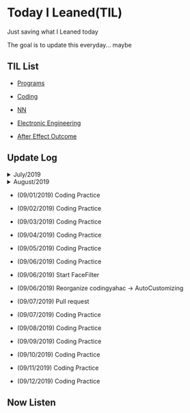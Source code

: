 # Today I Leaned(TIL)

Just saving what I Leaned today

The goal is to update this everyday... maybe



## TIL List

* [Programs](https://github.com/CasselKim/Programs)

* [Coding](./Coding)

* [NN](./NN)

* [Electronic Engineering](./Electronic)

* [After Effect Outcome](https://www.youtube.com/watch?v=2WhzsvoYrRw)

  


## Update Log
<details>  
<summary>July/2019</summary>  
<div markdown="1">  

* (07/09/2019) Markdown Practice

* (07/09/2019) Git Practice

* (07/10/2019) Coding Practice

* (07/11/2019) Coding Practice

* (07/12/2019) Coding Practice

* (07/13/2019) Coding Practice

* (07/14/2019) Coding Practice

* (07/15/2019) Coding Practice

* (07/16/2019) Coding Practice

* (07/17/2019) Coding Practice

* (07/17/2019) Studying NN

* (07/18/2019) Coding Practice

* (07/18/2019) Studying NN

* (07/19/2019) Coding Practice

* (07/19/2019) Studying NN

* (07/19/2019) Studying Electronics

* (07/20/2019) Coding Practice

* (07/20/2019) Studying NN

* (07/21/2019) Studying NN

* (07/21/2019) Coding Practice

* (07/22/2019) Coding Practice

* (07/22/2019) Studying NN

* (07/23/2019) Coding Practice

* (07/23/2019) Studying NN

* (07/24/2019) Coding Practice

* (07/24/2019) Studying NN

* (07/25/2019) Coding Practice

* (07/25/2019) Studying NN

* (07/26/2019) Coding Practice

* (07/26/2019) Studying NN

* (07/26/2019) Studying Notion

* (07/27/2019) Studying Notion

* (07/27/2019) Coding Practice

* (07/27/2019) Study Taebohae

* (07/28/2019) Coding Practice

* (07/29/2019) Study After Effect

* (07/29/2019) Coding Practice

* (07/29/2019) Studying NN

* (07/30/2019) Coding Practice

* (07/30/2019) Studying NN

* (07/31/2019) Coding Practice

* (07/31/2019) Study After Effect

</div>  
</details>

<details>  
<summary>August/2019</summary>  
<div markdown="1">  


- (08/01/2019) Coding Practice
- (08/01/2019) Study After Effect
- (08/02/2019) Coding Practice
- (08/02/2019) Start Yahac
- (08/03/2019) Coding Practice
- (08/03/2019) Keep Yahac
- (08/04/2019) Coding Practice
- (08/04/2019) Proceed Yahac
- (08/05/2019) Coding Practice
- (08/06/2019) Coding Practice
- (08/06/2019) Proceed Yahac
- (08/07/2019) Coding Practice
- (08/07/2019) Proceed Yahac
- (08/08/2019) Coding Practice
- (08/08/2019) Proceed Yahac
- (08/09/2019) Coding Practice
- (08/09/2019) Proceed Yahac
- (08/10/2019) Coding Practice
- (08/10/2019) Proceed Yahac
- (08/11/2019) Coding Practice
- (08/12/2019) Coding Practice
- (08/13/2019) Coding Practice
- (08/14/2019) Coding Practice
- (08/15/2019) Coding Practice
- (08/16/2019) Coding Practice
- (08/17/2019) Coding Practice
- (08/18/2019) Coding Practice
- (08/19/2019) Coding Practice
- (08/20/2019) Coding Practice
- (08/21/2019) Coding Practice
- (08/22/2019) Coding Practice
- (08/23/2019) Coding Practice
- (08/24/2019) Coding Practice
- (08/25/2019) Coding Practice
- (08/26/2019) Coding Practice
- (08/27/2019) Coding Practice
- (08/28/2019) Coding Practice
- (08/29/2019) Coding Practice
- (08/30/2019) Coding Practice

</div>  
</details>

* (09/01/2019) Coding Practice

* (09/02/2019) Coding Practice

* (09/03/2019) Coding Practice

* (09/04/2019) Coding Practice

* (09/05/2019) Coding Practice

* (09/06/2019) Coding Practice

* (09/06/2019) Start FaceFilter

* (09/06/2019) Reorganize codingyahac -> AutoCustomizing

* (09/07/2019) Pull request

* (09/07/2019) Coding Practice

* (09/08/2019) Coding Practice  

* (09/09/2019) Coding Practice  

* (09/10/2019) Coding Practice  

* (09/11/2019) Coding Practice  

* (09/12/2019) Coding Practice  

  

## Now Listen  

